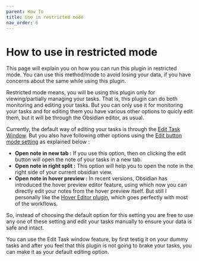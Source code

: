 ```yaml
---
parent: How To
title: Use in restricted mode
nav_order: 6
---
```


# How to use in restricted mode

This page will explain you on how you can run this plugin in restricted mode. You can use this method/mode to avoid losing your data, if you have concerns about the same while using this plugin.

Restricted mode means, you will be using this plugin only for viewing/partially managing your tasks. That is, this plugin can do both monitoring and editing your tasks. But you can only use it for monitoring your tasks and for editing them you have various other options to quicly edit them, but it will be through the Obsidian editor, as usual.

Currently, the default way of editing your tasks is through the [Edit Task Window](../Components/EditTaskWindow.md). But you also have following other options using the [Edit button mode setting](./HowToUseGlobalSettings.md#edit-button-mode) as explained below :

- **Open note in new tab :** If you use this option, then on clicking the edit button will open the note of your tasks in a new tab.
- **Open note in right split :** This option will help you to open the note in the right side of your current obsidian view.
- **Open note in hover preview :** In recent versions, Obsidian has introduced the hover preview editor feature, using which now you can directly edit your notes from the hover preview itself. But still I personally like the [Hover Editor plugin](https://github.com/nothingislost/obsidian-hover-editor), which goes perfectly with most of the workflows.

So, instead of choosing the default option for this setting you are free to use any one of these setting and edit your tasks manually to ensure your data is safe and intact.

You can use the Edit Task window feature, by first testig it on your dummy tasks and after you feel that this plugin is not going to brake your tasks, you can make it as your default editing option.